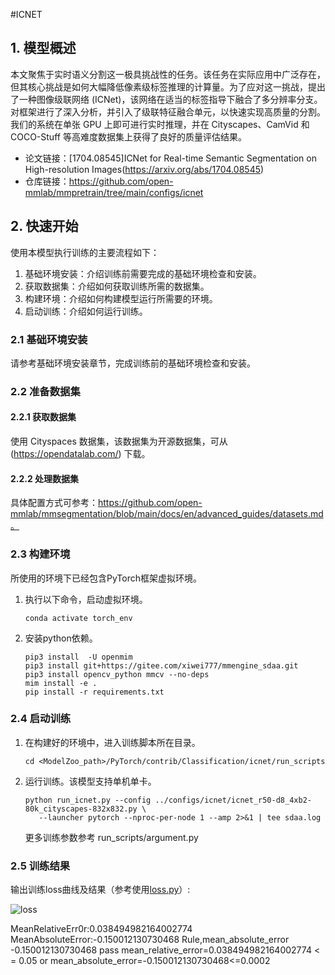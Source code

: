 
#ICNET
## 1. 模型概述
本文聚焦于实时语义分割这一极具挑战性的任务。该任务在实际应用中广泛存在，但其核心挑战是如何大幅降低像素级标签推理的计算量。为了应对这一挑战，提出了一种图像级联网络 (ICNet)，该网络在适当的标签指导下融合了多分辨率分支。对框架进行了深入分析，并引入了级联特征融合单元，以快速实现高质量的分割。我们的系统在单张 GPU 上即可进行实时推理，并在 Cityscapes、CamVid 和 COCO-Stuff 等高难度数据集上获得了良好的质量评估结果。

- 论文链接：[1704.08545\]ICNet for Real-time Semantic Segmentation on High-resolution Images(https://arxiv.org/abs/1704.08545)
- 仓库链接：https://github.com/open-mmlab/mmpretrain/tree/main/configs/icnet

## 2. 快速开始
使用本模型执行训练的主要流程如下：
1. 基础环境安装：介绍训练前需要完成的基础环境检查和安装。
2. 获取数据集：介绍如何获取训练所需的数据集。
3. 构建环境：介绍如何构建模型运行所需要的环境。
4. 启动训练：介绍如何运行训练。

### 2.1 基础环境安装

请参考基础环境安装章节，完成训练前的基础环境检查和安装。

### 2.2 准备数据集
#### 2.2.1 获取数据集
 使用 Cityspaces 数据集，该数据集为开源数据集，可从 (https://opendatalab.com/) 下载。

#### 2.2.2 处理数据集
具体配置方式可参考：https://github.com/open-mmlab/mmsegmentation/blob/main/docs/en/advanced_guides/datasets.md。


### 2.3 构建环境

所使用的环境下已经包含PyTorch框架虚拟环境。
1. 执行以下命令，启动虚拟环境。
    ```
    conda activate torch_env
    ```
2. 安装python依赖。
    ```
    pip3 install  -U openmim 
    pip3 install git+https://gitee.com/xiwei777/mmengine_sdaa.git 
    pip3 install opencv_python mmcv --no-deps
    mim install -e .
    pip install -r requirements.txt

    ```

### 2.4 启动训练

1. 在构建好的环境中，进入训练脚本所在目录。
    ```
    cd <ModelZoo_path>/PyTorch/contrib/Classification/icnet/run_scripts
    ```

2. 运行训练。该模型支持单机单卡。
    ```
    python run_icnet.py --config ../configs/icnet/icnet_r50-d8_4xb2-80k_cityscapes-832x832.py \
       --launcher pytorch --nproc-per-node 1 --amp 2>&1 | tee sdaa.log
   ```
    更多训练参数参考 run_scripts/argument.py

### 2.5 训练结果
输出训练loss曲线及结果（参考使用[loss.py](./run_scripts/loss.py)）: 

![loss](./run_scripts/loss.jpg)

MeanRelativeErr0r:0.038494982164002774
MeanAbsoluteError:-0.150012130730468
Rule,mean_absolute_error -0.150012130730468
pass mean_relative_error=0.038494982164002774 < = 0.05 or mean_absolute_error=-0.150012130730468<=0.0002


